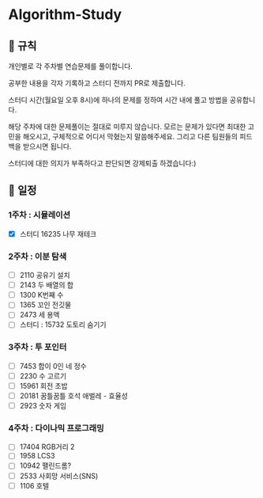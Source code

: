 # Algorithm-Study

## 🧾 규칙

개인별로 각 주차별 연습문제를 풀이합니다.

공부한 내용을 각자 기록하고 스터디 전까지 PR로 제출합니다.

스터디 시간(월요일 오후 8시)에 하나의 문제를 정하여 시간 내에 풀고 방법을 공유합니다.

해당 주차에 대한 문제풀이는 절대로 미루지 않습니다. 모르는 문제가 있다면 최대한 고민을 해오시고, 구체적으로 어디서 막혔는지 말씀해주세요. 그리고 다른 팀원들의 피드백을 받으시면 됩니다.

스터디에 대한 의지가 부족하다고 판단되면 강제퇴출 하겠습니다:)

## 📖 일정
### 1주차 : 시뮬레이션
- [x] 스터디 16235 나무 재테크

### 2주차 : 이분 탐색
- [ ] 2110 공유기 설치
- [ ] 2143 두 배열의 합
- [ ] 1300 K번째 수
- [ ] 1365 꼬인 전깃물
- [ ] 2473 세 용액
- [ ] 스터디 : 15732 도토리 숨기기

### 3주차 : 투 포인터
- [ ] 7453 합이 0인 네 정수
- [ ] 2230 수 고르기		
- [ ] 15961 회전 초밥
- [ ] 20181	꿈틀꿈틀 호석 애벌레 - 효율성
- [ ] 2923 숫자 게임

### 4주차 : 다이나믹 프로그래밍
- [ ] 17404 RGB거리 2
- [ ] 1958 LCS3
- [ ] 10942 팰린드롬?
- [ ] 2533 사회망 서비스(SNS)
- [ ] 1106 호텔
